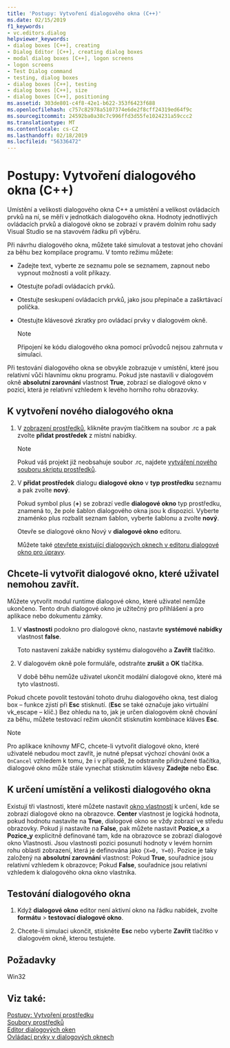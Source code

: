```yaml
---
title: 'Postupy: Vytvoření dialogového okna (C++)'
ms.date: 02/15/2019
f1_keywords:
- vc.editors.dialog
helpviewer_keywords:
- dialog boxes [C++], creating
- Dialog Editor [C++], creating dialog boxes
- modal dialog boxes [C++], logon screens
- logon screens
- Test Dialog command
- testing, dialog boxes
- dialog boxes [C++], testing
- dialog boxes [C++], size
- dialog boxes [C++], positioning
ms.assetid: 303de801-c4f8-42e1-b622-353f6423f688
ms.openlocfilehash: c757c82978a5107374e6de2f8cff24319ed64f9c
ms.sourcegitcommit: 24592ba0a38c7c996ffd3d55fe1024231a59ccc2
ms.translationtype: MT
ms.contentlocale: cs-CZ
ms.lasthandoff: 02/18/2019
ms.locfileid: "56336472"
---
```

# <a name="how-to-create-a-dialog-box-c"></a>Postupy: Vytvoření dialogového okna (C++)

Umístění a velikosti dialogového okna C++ a umístění a velikost ovládacích prvků na ní, se měří v jednotkách dialogového okna. Hodnoty jednotlivých ovládacích prvků a dialogové okno se zobrazí v pravém dolním rohu sady Visual Studio se na stavovém řádku při výběru.

Při návrhu dialogového okna, můžete také simulovat a testovat jeho chování za běhu bez kompilace programu. V tomto režimu můžete:

- Zadejte text, vyberte ze seznamu pole se seznamem, zapnout nebo vypnout možnosti a volit příkazy.

- Otestujte pořadí ovládacích prvků.

- Otestujte seskupení ovládacích prvků, jako jsou přepínače a zaškrtávací políčka.

- Otestujte klávesové zkratky pro ovládací prvky v dialogovém okně.

   > [!NOTE]
   > Připojení ke kódu dialogového okna pomocí průvodců nejsou zahrnuta v simulaci.

Při testování dialogového okna se obvykle zobrazuje v umístění, které jsou relativní vůči hlavnímu oknu programu. Pokud jste nastavili v dialogovém okně **absolutní zarovnání** vlastnost **True**, zobrazí se dialogové okno v pozici, která je relativní vzhledem k levého horního rohu obrazovky.

## <a name="to-create-a-new-dialog-box"></a>K vytvoření nového dialogového okna

1. V [zobrazení prostředků](../windows/resource-view-window.md), klikněte pravým tlačítkem na soubor .rc a pak zvolte **přidat prostředek** z místní nabídky.

   > [!NOTE]
   > Pokud váš projekt již neobsahuje soubor .rc, najdete [vytváření nového souboru skriptu prostředků](../windows/how-to-create-a-resource-script-file.md).

1. V **přidat prostředek** dialogu **dialogové okno** v **typ prostředku** seznamu a pak zvolte **nový**.

   Pokud symbol plus (**+**) se zobrazí vedle **dialogové okno** typ prostředku, znamená to, že pole šablon dialogového okna jsou k dispozici. Vyberte znaménko plus rozbalit seznam šablon, vyberte šablonu a zvolte **nový**.

   Otevře se dialogové okno Nový v **dialogové okno** editoru.

   Můžete také [otevřete existující dialogových oknech v editoru dialogové okno pro úpravy](../windows/viewing-and-editing-resources-in-a-resource-editor.md).

## <a name="to-create-a-dialog-box-that-a-user-cant-exit"></a>Chcete-li vytvořit dialogové okno, které uživatel nemohou zavřít.

Můžete vytvořit modul runtime dialogové okno, které uživatel nemůže ukončeno. Tento druh dialogové okno je užitečný pro přihlášení a pro aplikace nebo dokumentu zámky.

1. V **vlastnosti** podokno pro dialogové okno, nastavte **systémové nabídky** vlastnost **false**.

   Toto nastavení zakáže nabídky systému dialogového a **Zavřít** tlačítko.

1. V dialogovém okně pole formuláře, odstraňte **zrušit** a **OK** tlačítka.

   V době běhu nemůže uživatel ukončit modální dialogové okno, které má tyto vlastnosti.

Pokud chcete povolit testování tohoto druhu dialogového okna, test dialog box – funkce zjistí při **Esc** stisknutí. (**Esc** se také označuje jako virtuální vk_escape – klíč.) Bez ohledu na to, jak je určen dialogovém okně chování za běhu, můžete testovací režim ukončit stisknutím kombinace kláves **Esc**.

> [!NOTE]
> Pro aplikace knihovny MFC, chcete-li vytvořit dialogové okno, které uživatelé nebudou moct zavřít, je nutné přepsat výchozí chování `OnOK` a `OnCancel` vzhledem k tomu, že i v případě, že odstraníte přidružené tlačítka, dialogové okno může stále vynechat stisknutím klávesy  **Zadejte** nebo **Esc**.

## <a name="to-specify-the-location-and-size-of-a-dialog-box"></a>K určení umístění a velikosti dialogového okna

Existují tři vlastnosti, které můžete nastavit [okno vlastností](/visualstudio/ide/reference/properties-window) k určení, kde se zobrazí dialogové okno na obrazovce. **Center** vlastnost je logická hodnota, pokud hodnotu nastavíte na **True**, dialogové okno se vždy zobrazí ve středu obrazovky. Pokud ji nastavíte na **False**, pak můžete nastavit **Pozice_x** a **Pozice_y** explicitně definované tam, kde na obrazovce se zobrazí dialogové okno Vlastnosti. Jsou vlastnosti pozici posunutí hodnoty v levém horním rohu oblasti zobrazení, která je definována jako `{X=0, Y=0}`. Pozice je taky založený na **absolutní zarovnání** vlastnost: Pokud **True**, souřadnice jsou relativní vzhledem k obrazovce; Pokud **False**, souřadnice jsou relativní vzhledem k dialogového okna okno vlastníka.

## <a name="to-test-a-dialog-box"></a>Testování dialogového okna

1. Když **dialogové okno** editor není aktivní okno na řádku nabídek, zvolte **formátu** > **testovací dialogové okno**.

1. Chcete-li simulaci ukončit, stiskněte **Esc** nebo vyberte **Zavřít** tlačítko v dialogovém okně, kterou testujete.

## <a name="requirements"></a>Požadavky

Win32

## <a name="see-also"></a>Viz také:

[Postupy: Vytvoření prostředku](../windows/how-to-create-a-resource.md)<br/>
[Soubory prostředků](../windows/resource-files-visual-studio.md)<br/>
[Editor dialogových oken](../windows/dialog-editor.md)<br/>
[Ovládací prvky v dialogových oknech](../windows/controls-in-dialog-boxes.md)<br/>
